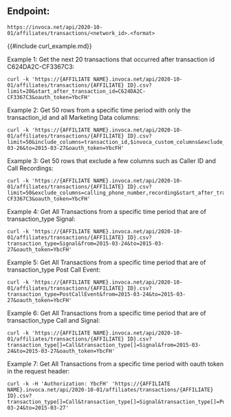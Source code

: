 
## Endpoint:

`https://invoca.net/api/2020-10-01/affiliates/transactions/<network_id>.<format>`

{{#include curl_example.md}}

Example 1: Get the next 20 transactions that occurred after transaction
id C624DA2C-CF3367C3:

    curl -k 'https://{AFFILIATE NAME}.invoca.net/api/2020-10-01/affiliates/transactions/{AFFILIATE} ID}.csv?limit=20&start_after_transaction_id=C624DA2C-CF3367C3&oauth_token=YbcFH'

Example 2: Get 50 rows from a specific time period with only the
transaction\_id and all Marketing Data columns:

    curl -k 'https://{AFFILIATE NAME}.invoca.net/api/2020-10-01/affiliates/transactions/{AFFILIATE} ID}.csv?limit=50&include_columns=transaction_id,$invoca_custom_columns&exclude_columns=$invoca_default_columns&from=2015-03-26&to=2015-03-27&oauth_token=YbcFH'

Example 3: Get 50 rows that exclude a few columns such as Caller ID and
Call Recordings:

    curl -k 'https://{AFFILIATE NAME}.invoca.net/api/2020-10-01/affiliates/transactions/{AFFILIATE} ID}.csv?limit=50&exclude_columns=calling_phone_number,recording&start_after_transaction_id=C624DA2C-CF3367C3&oauth_token=YbcFH'

Example 4: Get All Transactions from a specific time period that are of
transaction\_type Signal:

    curl -k 'https://{AFFILIATE NAME}.invoca.net/api/2020-10-01/affiliates/transactions/{AFFILIATE} ID}.csv?transaction_type=Signal&from=2015-03-24&to=2015-03-27&oauth_token=YbcFH'

Example 5: Get All Transactions from a specific time period that are of
transaction\_type Post Call Event:

    curl -k 'https://{AFFILIATE NAME}.invoca.net/api/2020-10-01/affiliates/transactions/{AFFILIATE} ID}.csv?transaction_type=PostCallEvent&from=2015-03-24&to=2015-03-27&oauth_token=YbcFH'

Example 6: Get All Transactions from a specific time period that are of
transaction\_type Call and Signal:

    curl -k 'https://{AFFILIATE NAME}.invoca.net/api/2020-10-01/affiliates/transactions/{AFFILIATE} ID}.csv?transaction_type[]=Call&transaction_type[]=Signal&from=2015-03-24&to=2015-03-27&oauth_token=YbcFH'

Example 7: Get All Transactions from a specific time period with oauth
token in the request header:

    curl -k -H 'Authorization: YbcFH' 'https://{AFFILIATE NAME}.invoca.net/api/2020-10-01/affiliates/transactions/{AFFILIATE} ID}.csv?transaction_type[]=Call&transaction_type[]=Signal&transaction_type[]=PostCallEvent&from=2015-03-24&to=2015-03-27'

